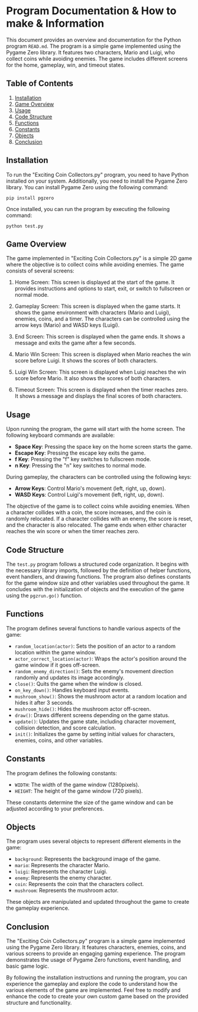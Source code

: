 # Program Documentation & How to make & Information

This document provides an overview and documentation for the Python program `READ.md`. The program is a simple game implemented using the Pygame Zero library. It features two characters, Mario and Luigi, who collect coins while avoiding enemies. The game includes different screens for the home, gameplay, win, and timeout states.

## Table of Contents
1. [Installation](#installation)
2. [Game Overview](#game-overview)
3. [Usage](#usage)
4. [Code Structure](#code-structure)
5. [Functions](#functions)
6. [Constants](#constants)
7. [Objects](#objects)
8. [Conclusion](#conclusion)

## Installation
To run the "Exciting Coin Collectors.py" program, you need to have Python installed on your system. Additionally, you need to install the Pygame Zero library. You can install Pygame Zero using the following command:

```
pip install pgzero
```

Once installed, you can run the program by executing the following command:

```
python test.py
```

## Game Overview
The game implemented in "Exciting Coin Collectors.py" is a simple 2D game where the objective is to collect coins while avoiding enemies. The game consists of several screens:

1. Home Screen: This screen is displayed at the start of the game. It provides instructions and options to start, exit, or switch to fullscreen or normal mode.

2. Gameplay Screen: This screen is displayed when the game starts. It shows the game environment with characters (Mario and Luigi), enemies, coins, and a timer. The characters can be controlled using the arrow keys (Mario) and WASD keys (Luigi).

3. End Screen: This screen is displayed when the game ends. It shows a message and exits the game after a few seconds.

4. Mario Win Screen: This screen is displayed when Mario reaches the win score before Luigi. It shows the scores of both characters.

5. Luigi Win Screen: This screen is displayed when Luigi reaches the win score before Mario. It also shows the scores of both characters.

6. Timeout Screen: This screen is displayed when the timer reaches zero. It shows a message and displays the final scores of both characters.

## Usage
Upon running the program, the game will start with the home screen. The following keyboard commands are available:

- **Space Key**: Pressing the space key on the home screen starts the game.
- **Escape Key**: Pressing the escape key exits the game.
- **f Key**: Pressing the "f" key switches to fullscreen mode.
- **n Key**: Pressing the "n" key switches to normal mode.

During gameplay, the characters can be controlled using the following keys:

- **Arrow Keys**: Control Mario's movement (left, right, up, down).
- **WASD Keys**: Control Luigi's movement (left, right, up, down).

The objective of the game is to collect coins while avoiding enemies. When a character collides with a coin, the score increases, and the coin is randomly relocated. If a character collides with an enemy, the score is reset, and the character is also relocated. The game ends when either character reaches the win score or when the timer reaches zero.

## Code Structure
The `test.py` program follows a structured code organization. It begins with the necessary library imports, followed by the definition of helper functions, event handlers, and drawing functions. The program also defines constants for the game window size and other variables used throughout the game. It concludes with the initialization of objects and the execution of the game using the `pgzrun.go()` function.

## Functions
The program defines several functions to handle various aspects of the game:

- `random_location(actor)`: Sets the position of an actor to a random location within the game window.
- `actor_correct_location(actor)`: Wraps the actor's position around the game window if it goes off-screen.
- `random_enemy_direction()`: Sets the enemy's movement direction randomly and updates its image accordingly.
- `close()`: Quits the game when the window is closed.
- `on_key_down()`: Handles keyboard input events.
- `mushroom_show()`: Shows the mushroom actor at a random location and hides it after 3 seconds.
- `mushroom_hide()`: Hides the mushroom actor off-screen.
- `draw()`: Draws different screens depending on the game status.
- `update()`: Updates the game state, including character movement, collision detection, and score calculation.
- `init()`: Initializes the game by setting initial values for characters, enemies, coins, and other variables.

## Constants
The program defines the following constants:

- `WIDTH`: The width of the game window (1280pixels).
- `HEIGHT`: The height of the game window (720 pixels).

These constants determine the size of the game window and can be adjusted according to your preferences.

## Objects
The program uses several objects to represent different elements in the game:

- `background`: Represents the background image of the game.
- `mario`: Represents the character Mario.
- `luigi`: Represents the character Luigi.
- `enemy`: Represents the enemy character.
- `coin`: Represents the coin that the characters collect.
- `mushroom`: Represents the mushroom actor.

These objects are manipulated and updated throughout the game to create the gameplay experience.

## Conclusion
The "Exciting Coin Collectors.py" program is a simple game implemented using the Pygame Zero library. It features characters, enemies, coins, and various screens to provide an engaging gaming experience. The program demonstrates the usage of Pygame Zero functions, event handling, and basic game logic.

By following the installation instructions and running the program, you can experience the gameplay and explore the code to understand how the various elements of the game are implemented. Feel free to modify and enhance the code to create your own custom game based on the provided structure and functionality.
